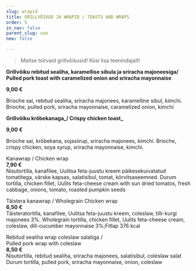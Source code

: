 ```yaml
---
slug: wrapid
title: GRILLVÕIKUD JA WRAPID / TOASTS AND WRAPS
order: 5
in_nav: false
parent_slug: soo
new: false

---
```

<div class="ellipsis"></div>

> Maitse toitvaid grillvõikusid! Küsi lisa teenindajalt!

**Grillvõiku rebitud sealiha, karamellise sibula ja sriracha majoneesiga/ Pulled pork toast with caramelized onion and sriracha mayonnaise**

**9,00 €**

<span class="koostis">Brioche sai, rebitud sealiha, sriracha majonees, karamelline sibul, kimchi. Brioche, pulled pork, sriracha mayonnaise, caramelized onion, kimchi

<span class="spicy"></span>

**Grillvõiku krõbekanaga_/ Crispy chicken toast_**

**9,00 €**

<span class="koostis"> Brioche sai, krõbekana, sojasiirup, sriracha majonees, kimchi. Brioche, crispy chicken, soya syrup, sriracha mayonnaise, kimchi.

<span class="spicy"></span>

Kanawrap /
Chicken wrap  
**7,90 €**  
<span class="koostis">Nisutortilla, kanafilee, Uulitsa feta-juustu kreem päikesekuivatatud tomatitega, värske kapsas, salatisibul, tomat, kõrvitsaseemned. Durum tortilla, chicken fillet, Uulits feta-cheese cream with sun dried tomatos, fresh cabbage, onions, tomato, roasted pumpkin seeds</span>

Täistera kanawrap / Wholegrain Chicken wrap  
**6,50 €**  
<span class="koostis">Täisteratortilla, kanafilee, Uulitsa feta-juustu kreem, coleslaw, tilli-kurgi majonees 3%. Wholegrain tortilla, chicken fillet, Uulits feta-cheese cream, coleslaw, dill-cucumber mayonnaise 3%;</span>Fitlap 376 kcal</span>

<span class="special"></span>
<span class="spicy"></span>
Rebitud sealiha wrap coleslaw salatiga /  
Pulled pork wrap with coleslaw  
**8,50 €**  
<span class="koostis">Nisutortilla, rebitud sealiha, sriracha majonees, salatisibul, coleslaw salat Durum tortilla, pulled pork, sriracha mayonnaise, onion, coleslaw</span>